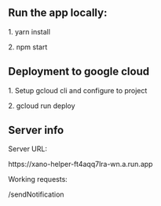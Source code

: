 <h2>Run the app locally: </h2>

<p>1. yarn install</p>
<p>2. npm start</p>

<h2>Deployment to google cloud</h2>
<p>1. Setup gcloud cli and configure to project</p>
<p>2. gcloud run deploy</p>

<h2>Server info</h2>
<p>Server URL:</p>
<p>https://xano-helper-ft4aqq7lra-wn.a.run.app</p>

<p>Working requests:</p>
<p>/sendNotification</p>
